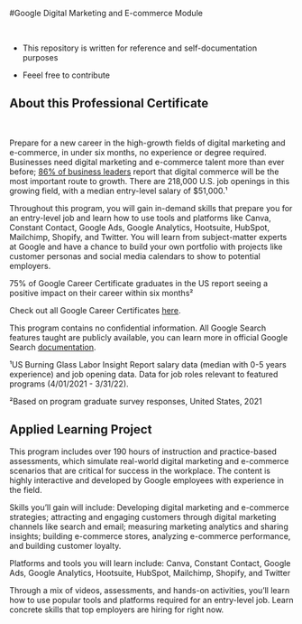 #Google Digital Marketing and E-commerce Module

<br>

- This repository is written for reference and self-documentation purposes

- Feeel free to contribute

## About this Professional Certificate

<br>


Prepare for a new career in the high-growth fields of digital marketing and e-commerce, in under six months, no experience or degree required. Businesses need digital marketing and e-commerce talent more than ever before; [86% of business leaders](https://www.gartner.com/en/marketing/research/state-of-digital-commerce-sem-digcomm?utm_source=google&utm_medium=cpc&utm_campaign=GML_NA_2021_GML_CPC_LG1_ALWAYSON&utm_adgroup=130458827183&utm_term=growth%20in%20e%20commerce&ad=572772144918&matchtype=p&gclid=CjwKCAjwrqqSBhBbEiwAlQeqGlylXrxqpD1b5KwbKUdVkjnFH8T-gSoCT0KxgLloBORIsYegpy7CqRoCFRUQAvD_BwE) report that digital commerce will be the most important route to growth. There are 218,000 U.S. job openings in this growing field, with a median entry-level salary of $51,000.¹

Throughout this program, you will gain in-demand skills that prepare you for an entry-level job and learn how to use tools and platforms like Canva, Constant Contact, Google Ads, Google Analytics, Hootsuite, HubSpot, Mailchimp, Shopify, and Twitter. You will learn from subject-matter experts at Google and have a chance to build your own portfolio with projects like customer personas and social media calendars to show to potential employers. 

75% of Google Career Certificate graduates in the US report seeing a positive impact on their career within six months²

Check out all Google Career Certificates [here](https://www.coursera.org/google-career-certificates).

This program contains no confidential information. All Google Search features taught are publicly available, you can learn more in official Google Search [documentation](https://developers.google.com/search/docs).

¹US Burning Glass Labor Insight Report salary data (median with 0-5 years experience) and job opening data. Data for job roles relevant to featured programs (4/01/2021 - 3/31/22).

²Based on program graduate survey responses, United States, 2021 

## Applied Learning Project

This program includes over 190 hours of instruction and practice-based assessments, which simulate real-world digital marketing and e-commerce scenarios that are critical for success in the workplace. The content is highly interactive and developed by Google employees with experience in the field.

Skills you’ll gain will include: Developing digital marketing and e-commerce strategies; attracting and engaging customers through digital marketing channels like search and email; measuring marketing analytics and sharing insights; building e-commerce stores, analyzing e-commerce performance, and building customer loyalty.

Platforms and tools you will learn include: Canva, Constant Contact, Google Ads, Google Analytics, Hootsuite, HubSpot, Mailchimp, Shopify, and Twitter

Through a mix of videos, assessments, and hands-on activities, you’ll learn how to use popular tools and platforms required for an entry-level job. Learn concrete skills that top employers are hiring for right now.
